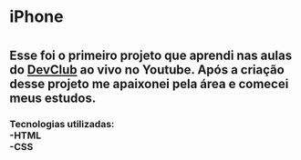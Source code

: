 <h1> iPhone <h1/>
  <h2> Esse foi o primeiro projeto que aprendi nas aulas do <a href "https://rodolfomori.com.br/devclub">DevClub<a/> ao vivo no Youtube. Após a criação desse projeto me apaixonei pela área e comecei meus estudos.</h2>
    <h3> Tecnologias utilizadas:
      <br>
      -HTML
      <br>
      -CSS
      <br>
